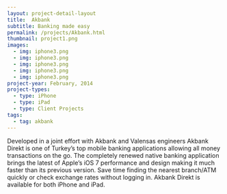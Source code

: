 ```yaml
---
layout: project-detail-layout
title:  Akbank
subtitle: Banking made easy
permalink: /projects/Akbank.html
thumbnail: project1.png
images:
  - img: iphone3.png
  - img: iphone3.png
  - img: iphone3.png
  - img: iphone3.png
  - img: iphone3.png
project-year: February, 2014
project-types:
  - type: iPhone
  - type: iPad
  - type: Client Projects
tags:
  - tag: akbank
---
```


Developed in a joint effort with Akbank and Valensas engineers Akbank Direkt is one of Turkey’s top mobile banking applications allowing all money transactions on the go. The completely renewed native banking application brings the latest of Apple’s iOS 7 performance and design making it much faster than its previous version. Save time finding the nearest branch/ATM quickly or check exchange rates without logging in.
Akbank Direkt is available for both iPhone and iPad.
